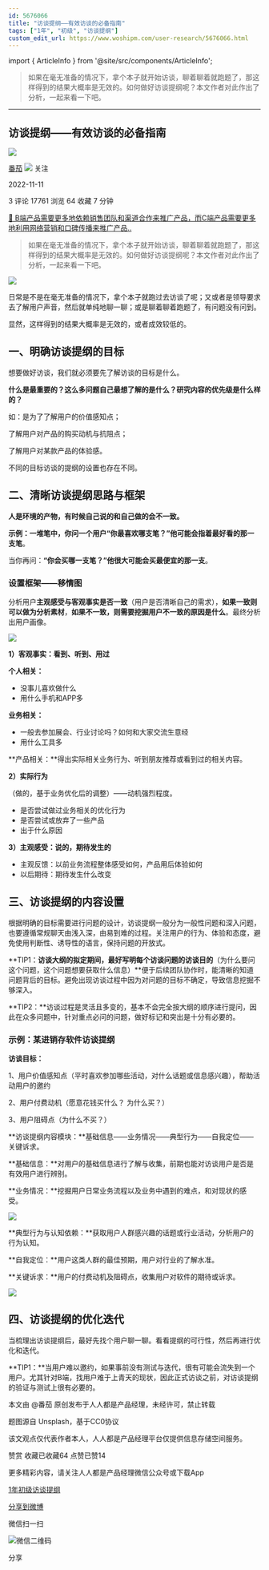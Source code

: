 ```yaml
---
id: 5676066
title: "访谈提纲——有效访谈的必备指南"
tags: ["1年", "初级", "访谈提纲"]
custom_edit_url: https://www.woshipm.com/user-research/5676066.html
---
```

import { ArticleInfo } from '@site/src/components/ArticleInfo';

<ArticleInfo
    author="番茄"
    authorLink="https://www.woshipm.com/u/1354691"
    published="2022-11-11"
    views={17761}
    comments={3}
    collects={64}
/>

> 如果在毫无准备的情况下，拿个本子就开始访谈，聊着聊着就跑题了，那这样得到的结果大概率是无效的。如何做好访谈提纲呢？本文作者对此作出了分析，一起来看一下吧。

---

## 访谈提纲——有效访谈的必备指南

[![](https://static.woshipm.com/APP_U_202207_20220707124517_5146.jpeg?imageView2/1/w/72/h/72/q/100)](https://www.woshipm.com/u/1354691)

[番茄](https://www.woshipm.com/u/1354691) ![](https://static.woshipm.com/tag/1101_1@2x.png) 关注

2022-11-11

3 评论 17761 浏览 64 收藏 7 分钟

[🔗 B端产品需要更多地依赖销售团队和渠道合作来推广产品，而C端产品需要更多地利用网络营销和口碑传播来推广产品..](https://ke.qidianla.com/courses/bcpm)

> 如果在毫无准备的情况下，拿个本子就开始访谈，聊着聊着就跑题了，那这样得到的结果大概率是无效的。如何做好访谈提纲呢？本文作者对此作出了分析，一起来看一下吧。

![](https://image.woshipm.com/wp-files/2022/11/iDNp7IMtVOJLL34FeUmq.png)

日常是不是在毫无准备的情况下，拿个本子就跑过去访谈了呢；又或者是领导要求去了解用户声音，然后就单纯地聊一聊；或是聊着聊着跑题了，有问题没有问到。

显然，这样得到的结果大概率是无效的，或者成效较低的。

## 一、明确访谈提纲的目标

想要做好访谈，我们就必须要先了解访谈的目标是什么。

**什么是最重要的？这么多问题自己最想了解的是什么？研究内容的优先级是什么样的？**

如：是为了了解用户的价值感知点；

了解用户对产品的购买动机与抗阻点；

了解用户对某款产品的体验感。

不同的目标访谈的提纲的设置也存在不同。

## 二、清晰访谈提纲思路与框架

**人是环境的产物，有时候自己说的和自己做的会不一致。**

**示例：**一堆笔中，你问一个用户**“你最喜欢哪支笔？”**他可能会指着**最好看的那一支笔**。

当你再问：**“你会买哪一支笔？”**他很大可能会**买最便宜的那一支**。

### 设置框架——移情图

分析用户**主观感受与客观事实是否一致**（用户是否清晰自己的需求），**如果一致则可以做为分析素材**，**如果不一致，则需要挖掘用户不一致的原因是什么**。最终分析出用户画像。

![](https://image.woshipm.com/wp-files/2022/11/fPzked671LXxGCedx5jN.png)

**1）客观事实：看到、听到、用过**

**个人相关：**

*   没事儿喜欢做什么
*   用什么手机和APP多

**业务相关：**

*   一般去参加展会、行业讨论吗？如何和大家交流生意经
*   用什么工具多

**产品相关：**得出实际相关业务行为、听到朋友推荐或看到过的相关内容。

**2）实际行为**

（做的，基于业务优化后的调整）——动机强烈程度。

*   是否尝试做过业务相关的优化行为
*   是否尝试或放弃了一些产品
*   出于什么原因

**3）主观感受：说的，期待发生的**

*   主观反馈：以前业务流程整体感受如何，产品用后体验如何
*   以后期待：期待发生什么改变

## 三、访谈提纲的内容设置

根据明确的目标需要进行问题的设计，访谈提纲一般分为一般性问题和深入问题，也要遵循常规聊天由浅入深，由易到难的过程。关注用户的行为、体验和态度，避免使用判断性、诱导性的语言，保持问题的开放式。

**TIP1：**访谈大纲的拟定期间，最好写明每个访谈问题的访谈目的**（为什么要问这个问题，这个问题想要获取什么信息）**便于后续团队协作时，能清晰的知道问题背后的目标。避免出现访谈过程中因为对问题的目标不确定，导致信息挖掘不够深入。

**TIP2：**访谈过程是灵活且多变的，基本不会完全按大纲的顺序进行提问，因此在众多问题中，针对重点必问的问题，做好标记和突出是十分有必要的。

### 示例：某进销存软件访谈提纲

**访谈目标：**

1、用户价值感知点（平时喜欢参加哪些活动，对什么话题或信息感兴趣），帮助活动用户的邀约

2、用户付费动机（愿意花钱买什么？ 为什么买？）

3、用户阻碍点（为什么不买？）

**访谈提纲内容模块：**基础信息——业务情况——典型行为——自我定位——关键诉求。

**基础信息：**对用户的基础信息进行了解与收集，前期也能对访谈用户是否是有效用户进行辨别。

**业务情况：**挖掘用户日常业务流程以及业务中遇到的难点，和对现状的感受。

![](https://image.woshipm.com/wp-files/2022/11/KKC7uDbpNPmH9wHkb4gU.png)

**典型行为与认知依赖：**获取用户人群感兴趣的话题或行业活动，分析用户的行为认知。

**自我定位：**用户这类人群的最佳预期，用户对行业的了解水准。

**关键诉求：**用户的付费动机及阻碍点，收集用户对软件的期待或诉求。

![](https://image.woshipm.com/wp-files/2022/11/oH2fBM9KEpSxayuftKb3.png)

## 四、访谈提纲的优化迭代

当梳理出访谈提纲后，最好先找个用户聊一聊。看看提纲的可行性，然后再进行优化和迭代。

**TIP1：**当用户难以邀约，如果事前没有测试与迭代，很有可能会流失到一个用户。尤其针对B端，找用户难于上青天的现状，因此正式访谈之前，对访谈提纲的验证与测试上很有必要的。

本文由 @番茄 原创发布于人人都是产品经理，未经许可，禁止转载

题图源自 Unsplash，基于CC0协议

该文观点仅代表作者本人，人人都是产品经理平台仅提供信息存储空间服务。

赞赏 收藏已收藏64 点赞已赞14

更多精彩内容，请关注人人都是产品经理微信公众号或下载App

[1年](https://www.woshipm.com/tag/1%e5%b9%b4)[初级](https://www.woshipm.com/tag/%e5%88%9d%e7%ba%a7)[访谈提纲](https://www.woshipm.com/tag/%e8%ae%bf%e8%b0%88%e6%8f%90%e7%ba%b2)

[分享到微博](https://service.weibo.com/share/share.php?appkey=2775287854&title=访谈提纲——有效访谈的必备指南&url=https://www.woshipm.com/user-research/5676066.html&pic=https://image.woshipm.com/wp-files/2022/11/iDNp7IMtVOJLL34FeUmq.png)

微信扫一扫

![微信二维码](https://api.pwmqr.com/qrcode/create/?url=https://www.woshipm.com/user-research/5676066.html)

分享